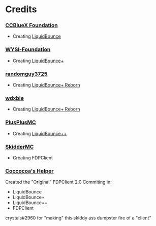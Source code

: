 # Credits
### [CCBlueX Foundation](https://github.com/CCBlueX) 
- Creating [LiquidBounce](https://github.com/CCBlueX/LiquidBounce/tree/legacy)
### [WYSI-Foundation](https://github.com/WYSI-Foundation) 
- Creating [LiquidBounce+](https://github.com/WYSI-Foundation/LiquidBouncePlus)
### [randomguy3725](https://github.com/randomguy3725) 
- Creating [LiquidBounce+ Reborn](https://github.com/liquidbounceplusreborn/LiquidbouncePlus-Reborn)
### [wdxbie](https://github.com/wxdbie) 
- Creating [LiquidBounce+ Reborn](https://github.com/liquidbounceplusreborn/LiquidbouncePlus-Reborn)
### [PlusPlusMC](https://github.com/PlusPlusMC) 
- Creating [LiquidBounce++](https://github.com/PlusPlusMC/LiquidbouncePlusPlus)
### [SkidderMC](https://github.com/SkidderMC) 
- Creating FDPClient
### [Coccocoa's Helper](https://github.com/gabrielvicenteYT) 
Created the "Original" FDPClient 2.0
Commiting in:
- LiquidBounce
- LiquidBounce+
- LiquidBounce++
- FDPClient

crystals#2960 for "making" this skiddy ass dumpster fire of a "client"
